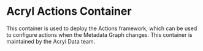 # Acryl Actions Container

This container is used to deploy the Actions framework, which can be used to configure actions when the Metadata Graph changes.
This container is maintained by the Acryl Data team.
